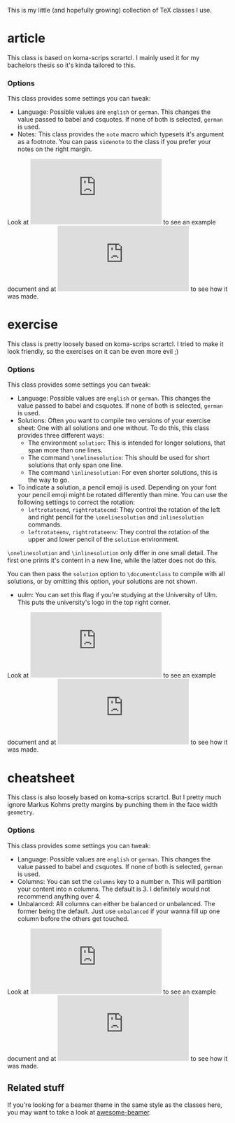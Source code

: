 This is my little (and hopefully growing) collection of TeX classes I use.

# article
This class is based on koma-scrips scrartcl. I mainly used it for my bachelors thesis so it's kinda tailored to this.
### Options
This class provides some settings you can tweak:
- Language: Possible values are `english` or `german`. This changes the value passed to babel and csquotes. If none of both is selected, `german` is used.
- Notes: This class provides the `note` macro which typesets it's argument as a footnote. You can pass `sidenote` to the class if you prefer your notes on the right margin.

Look at ![example.pdf](https://github.com/LukasPietzschmann/tex-classes/blob/master/article/example.pdf) to see an example document and at
![example.tex](https://github.com/LukasPietzschmann/tex-classes/blob/master/article/example.tex) to see how it was made.

# exercise
This class is pretty loosely based on koma-scrips scrartcl. I tried to make it look friendly, so the exercises on it can be even more evil ;)
### Options
This class provides some settings you can tweak:
- Language: Possible values are `english` or `german`. This changes the value passed to babel and csquotes. If none of both is selected, `german` is used.
- Solutions: Often you want to compile two versions of your exercise sheet: One with all solutions and one without. To do this, this class provides three different ways:
	- The environment `solution`: This is intended for longer solutions, that span more than one lines.
	- The command `\onelinesolution`: This should be used for short solutions that only span one line.
	- The command `\inlinesolution`: For even shorter solutions, this is the way to go.
- To indicate a solution, a pencil emoji is used. Depending on your font your pencil emoji might be rotated differently than mine. You can use the following settings to correct the rotation:
	- `leftrotatecmd`, `rightrotatecmd`: They control the rotation of the left and right pencil for the `\onelinesolution` and `inlinesolution` commands.
	- `leftrotateenv`, `rightrotateenv`: They control the rotation of the upper and lower pencil of the `solution` environment.

`\onelinesolution` and `\inlinesolution` only differ in one small detail. The first one prints it's content in a new line, while the latter does not do this.

You can then pass the `solution` option to `\documentclass` to compile with all solutions, or by omitting
this option, your solutions are not shown.
- uulm: You can set this flag if you're studying at the University of Ulm. This puts the university's logo in the top right corner.

Look at ![example.pdf](https://github.com/LukasPietzschmann/tex-classes/blob/master/exercise/example.pdf) to see an example document and at
![example.tex](https://github.com/LukasPietzschmann/tex-classes/blob/master/exercise/example.tex) to see how it was made.

# cheatsheet
This class is also loosely based on koma-scrips scrartcl. But I pretty much ignore Markus Kohms pretty margins by punching them in the face
width `geometry`.
### Options
This class provides some settings you can tweak:
- Language: Possible values are `english` or `german`. This changes the value passed to babel and csquotes. If none of both is selected, `german` is used.
- Columns: You can set the `columns` key to a number n. This will partition your content into n columns. The default is 3. I definitely would not recommend anything over 4.
- Unbalanced: All columns can either be balanced or unbalanced. The former being the default. Just use `unbalanced` if your wanna fill up one column before the others get touched.

Look at ![example.pdf](https://github.com/LukasPietzschmann/tex-classes/blob/master/cheatsheet/example.pdf) to see an example document and at
![example.tex](https://github.com/LukasPietzschmann/tex-classes/blob/master/cheatsheet/example.tex) to see how it was made.

## Related stuff
If you're looking for a beamer theme in the same style as the classes here, you may want to take a look at [awesome-beamer](https://github.com/LukasPietzschmann/awesome-beamer).
